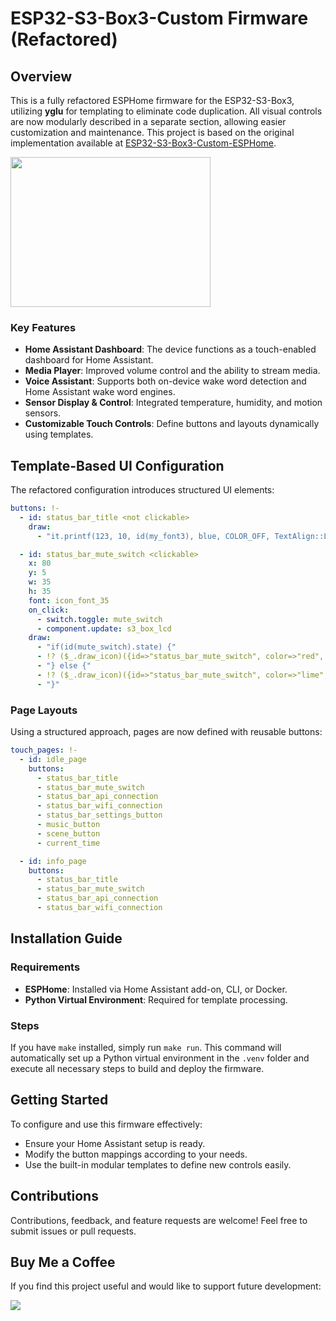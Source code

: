 # ESP32-S3-Box3-Custom Firmware (Refactored)

## Overview

This is a fully refactored ESPHome firmware for the ESP32-S3-Box3, utilizing **yglu** for templating to eliminate code duplication. All visual controls are now modularly described in a separate section, allowing easier customization and maintenance. This project is based on the original implementation available at [ESP32-S3-Box3-Custom-ESPHome](https://github.com/BigBobbas/ESP32-S3-Box3-Custom-ESPHome).

<img src="https://github.com/user-attachments/assets/0b3fa258-6e06-4375-8820-7dff9db609e1" width="320" height="240">


### Key Features

- **Home Assistant Dashboard**: The device functions as a touch-enabled dashboard for Home Assistant.
- **Media Player**: Improved volume control and the ability to stream media.
- **Voice Assistant**: Supports both on-device wake word detection and Home Assistant wake word engines.
- **Sensor Display & Control**: Integrated temperature, humidity, and motion sensors.
- **Customizable Touch Controls**: Define buttons and layouts dynamically using templates.

## Template-Based UI Configuration

The refactored configuration introduces structured UI elements:

```yaml
buttons: !-
  - id: status_bar_title <not clickable>
    draw:
      - "it.printf(123, 10, id(my_font3), blue, COLOR_OFF, TextAlign::LEFT, \"%.1f°%.0f\", id(temperature_bedroom).has_state() ? id(temperature_bedroom).state : 0,  id(co2_bedroom).has_state() ? id(co2_bedroom).state : 0);"

  - id: status_bar_mute_switch <clickable>
    x: 80
    y: 5
    w: 35
    h: 35
    font: icon_font_35
    on_click:
      - switch.toggle: mute_switch
      - component.update: s3_box_lcd
    draw:
      - "if(id(mute_switch).state) {"
      - !? ($_.draw_icon)({id=>"status_bar_mute_switch", color=>"red", icon=>$_.icon_glyphs.mic_off})
      - "} else {"
      - !? ($_.draw_icon)({id=>"status_bar_mute_switch", color=>"lime", icon=>$_.icon_glyphs.mic_on})
      - "}"
```

### Page Layouts

Using a structured approach, pages are now defined with reusable buttons:

```yaml
touch_pages: !-
  - id: idle_page
    buttons:
      - status_bar_title
      - status_bar_mute_switch
      - status_bar_api_connection
      - status_bar_wifi_connection
      - status_bar_settings_button
      - music_button
      - scene_button
      - current_time

  - id: info_page
    buttons:
      - status_bar_title
      - status_bar_mute_switch
      - status_bar_api_connection
      - status_bar_wifi_connection
```

## Installation Guide

### Requirements

- **ESPHome**: Installed via Home Assistant add-on, CLI, or Docker.
- **Python Virtual Environment**: Required for template processing.

### Steps

If you have `make` installed, simply run `make run`. This command will automatically set up a Python virtual environment in the `.venv` folder and execute all necessary steps to build and deploy the firmware.

## Getting Started

To configure and use this firmware effectively:

- Ensure your Home Assistant setup is ready.
- Modify the button mappings according to your needs.
- Use the built-in modular templates to define new controls easily.

## Contributions

Contributions, feedback, and feature requests are welcome! Feel free to submit issues or pull requests.


## Buy Me a Coffee

If you find this project useful and would like to support future development:

<a href="https://www.buymeacoffee.com/dimonb3"><img src="https://img.buymeacoffee.com/button-api/?text=Buy me a coffee&emoji=&slug=dimonb3&button_colour=FFDD00&font_colour=000000&font_family=Cookie&outline_colour=000000&coffee_colour=ffffff" /></a>

